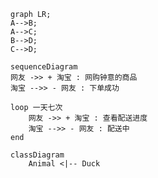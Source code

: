 ```mermaid
graph LR;
A-->B;
A-->C;
B-->D;
C-->D;
```
<!-- ~~~mermaid
pie  
"喜欢宅" : 15
"天气太热或太冷" : 20
"穷" : 500
~~~ -->

~~~mermaid
sequenceDiagram
网友 ->> + 淘宝 : 网购钟意的商品
淘宝 -->> - 网友 : 下单成功

loop 一天七次
    网友 ->> + 淘宝 : 查看配送进度
    淘宝 -->> - 网友 : 配送中
end
~~~

~~~mermaid
classDiagram
    Animal <|-- Duck

~~~
